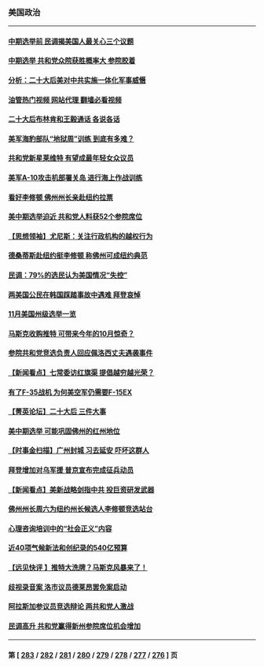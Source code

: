 ### 美国政治
---
#### [中期选举前 民调揭美国人最关心三个议题](../../pages/ncid1078159/n13856555.md?11010445) 
#### [中期选举 共和党众院获胜概率大 参院胶着](../../pages/ncid1078159/n13856591.md?11010445) 
#### [分析：二十大后美对中共实施一体化军事威慑](../../pages/ncid1078159/n13856552.md?11010445) 
#### [油管热门视频 网站代理 翻墙必看视频](http://132.145.103.77:81/youtube.html?11010445)
#### [二十大后布林肯和王毅通话 各说各话](../../pages/ncid1078159/n13856526.md?11010445) 
#### [美军海豹部队“地狱周”训练 到底有多难？](../../pages/ncid1078159/n13856511.md?11010445) 
#### [共和党新星莱维特 有望成最年轻女众议员](../../pages/ncid1078159/n13856352.md?11010445) 
#### [美军A-10攻击机部署关岛 进行海上作战训练](../../pages/ncid1078159/n13856041.md?11010445) 
#### [看好李修顿 佛州州长亲赴纽约拉票](../../pages/ncid1078159/n13856160.md?11010445) 
#### [美中期选举迫近 共和党人料获52个参院席位](../../pages/ncid1078159/n13856106.md?11010445) 
#### [【思想领袖】尤尼斯：关注行政机构的越权行为](../../pages/ncid1078159/n13841013.md?11010445) 
#### [德桑蒂斯赴纽约挺李修顿 称佛州可成纽约典范](../../pages/ncid1078159/n13855886.md?11010445) 
#### [民调：79%的选民认为美国情况“失控”](../../pages/ncid1078159/n13855903.md?11010445) 
#### [两美国公民在韩国踩踏事故中遇难 拜登哀悼](../../pages/ncid1078159/n13855873.md?11010445) 
#### [11月美国州级选举一览](../../pages/ncid1078159/n13855792.md?11010445) 
#### [马斯克收购推特 可带来今年的10月惊奇？](../../pages/ncid1078159/n13855838.md?11010445) 
#### [参院共和党竞选负责人回应佩洛西丈夫遇袭事件](../../pages/ncid1078159/n13855837.md?11010445) 
#### [【新闻看点】七常委访红旗渠 提倡越穷越光荣？](../../pages/ncid1078159/n13855503.md?11010445) 
#### [有了F-35战机 为何美空军仍需要F-15EX](../../pages/ncid1078159/n13855078.md?11010445) 
#### [【菁英论坛】二十大后 三件大事](../../pages/ncid1078159/n13855500.md?11010445) 
#### [美中期选举 可能巩固佛州的红州地位](../../pages/ncid1078159/n13855492.md?11010445) 
#### [【时事金扫描】广州封城 习去延安 吓坏这群人](../../pages/ncid1078159/n13855036.md?11010445) 
#### [拜登增加对乌军援 普京宣布完成征兵动员](../../pages/ncid1078159/n13855328.md?11010445) 
#### [【新闻看点】美新战略剑指中共 投巨资研发武器](../../pages/ncid1078159/n13854999.md?11010445) 
#### [佛州州长周六为纽约州长候选人李修顿竞选站台](../../pages/ncid1078159/n13855107.md?11010445) 
#### [心理咨询培训中的“社会正义”内容](../../pages/ncid1078159/n13855137.md?11010445) 
#### [近40项气候新法和创纪录的540亿预算](../../pages/ncid1078159/n13855075.md?11010445) 
#### [【远见快评 】推特大洗牌？马斯克风暴来了！](../../pages/ncid1078159/n13854994.md?11010445) 
#### [歧视录音案 洛市议员德莱昂罢免案启动](../../pages/ncid1078159/n13855033.md?11010445) 
#### [阿拉斯加参议员竞选辩论 两共和党人激战](../../pages/ncid1078159/n13854948.md?11010445) 
#### [民调高升 共和党赢得新州参院席位机会增加](../../pages/ncid1078159/n13854945.md?11010445) 

---
#### 第 [ [283](./283.md?11010445) / [282](./282.md?11010445) / [281](./281.md?11010445) / [280](./280.md?11010445) / [279](./279.md?11010445) / [278](./278.md?11010445) / [277](./277.md?11010445) / [276](./276.md?11010445) ] 页

